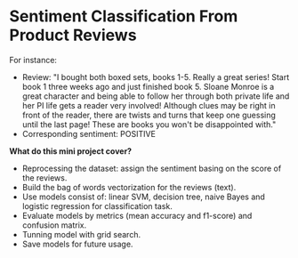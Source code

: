# Sentiment Classification From Product Reviews 

For instance:
- Review: "I bought both boxed sets, books 1-5.  Really a great series!  Start book 1 three weeks ago and just finished book 5.  Sloane Monroe is a great character and being able to follow her through both private life and her PI life gets a reader very involved!  Although clues may be right in front of the reader, there are twists and turns that keep one guessing until the last page!  These are books you won't be disappointed with."
- Corresponding sentiment: POSITIVE

**What do this mini project cover?**
- Reprocessing the dataset: assign the sentiment basing on the score of the reviews.
- Build the bag of words vectorization for the reviews (text).
- Use models consist of: linear SVM, decision tree, naive Bayes and logistic regression for classification task.
- Evaluate models by metrics (mean accuracy and f1-score) and confusion matrix.
- Tunning model with grid search.
- Save models for future usage.
